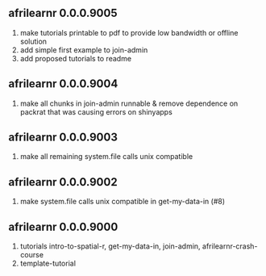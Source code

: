 
## afrilearnr 0.0.0.9005

1. make tutorials printable to pdf to provide low bandwidth or offline solution
1. add simple first example to join-admin
1. add proposed tutorials to readme


## afrilearnr 0.0.0.9004

1. make all chunks in join-admin runnable & remove dependence on packrat that was causing errors on shinyapps


## afrilearnr 0.0.0.9003

1. make all remaining system.file calls unix compatible


## afrilearnr 0.0.0.9002

1. make system.file calls unix compatible in get-my-data-in (#8)



## afrilearnr 0.0.0.9000

1. tutorials intro-to-spatial-r, get-my-data-in, join-admin, afrilearnr-crash-course
1. template-tutorial
